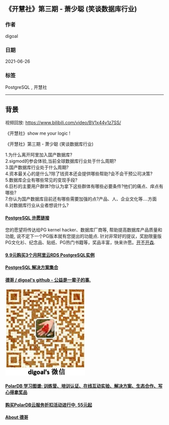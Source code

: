 ## 《开慧社》第三期 - 萧少聪 (笑谈数据库行业)   
      
### 作者      
digoal      
      
### 日期      
2021-06-26       
      
### 标签      
PostgreSQL , 开慧社     
      
----      
      
## 背景      
视频回放:  https://www.bilibili.com/video/BV1x44y1z7SS/       
     
《开慧社》show me your logic !      
    
《开慧社》第三期 - 萧少聪 (笑谈数据库行业)   
  
1.为什么离开阿里加入国产数据库?  
2.sigmod的参会体验,当前全球数据库行业处于什么周期?  
3.国产数据库行业处于什么周期?  
4.资本最关心的是什么?除了钱资本还会提供哪些帮助?会不会干预公司决策?  
5.数据库企业有哪些常见的变现手段?  
6.巨杉的主要用户群体?你认为拿下这些群体有哪些必要条件?他们的痛点、痒点有哪些?  
7.你认为国产数据库目前还有哪些需要加强的点?产品、人、企业文化等....方面  
8.对数据库行业从业者想说什么?    
  
  
  
#### [PostgreSQL 许愿链接](https://github.com/digoal/blog/issues/76 "269ac3d1c492e938c0191101c7238216")
您的愿望将传达给PG kernel hacker、数据库厂商等, 帮助提高数据库产品质量和功能, 说不定下一个PG版本就有您提出的功能点. 针对非常好的提议，奖励限量版PG文化衫、纪念品、贴纸、PG热门书籍等，奖品丰富，快来许愿。[开不开森](https://github.com/digoal/blog/issues/76 "269ac3d1c492e938c0191101c7238216").  
  
  
#### [9.9元购买3个月阿里云RDS PostgreSQL实例](https://www.aliyun.com/database/postgresqlactivity "57258f76c37864c6e6d23383d05714ea")
  
  
#### [PostgreSQL 解决方案集合](https://yq.aliyun.com/topic/118 "40cff096e9ed7122c512b35d8561d9c8")
  
  
#### [德哥 / digoal's github - 公益是一辈子的事.](https://github.com/digoal/blog/blob/master/README.md "22709685feb7cab07d30f30387f0a9ae")
  
  
![digoal's wechat](../pic/digoal_weixin.jpg "f7ad92eeba24523fd47a6e1a0e691b59")
  
  
#### [PolarDB 学习图谱: 训练营、培训认证、在线互动实验、解决方案、生态合作、写心得拿奖品](https://www.aliyun.com/database/openpolardb/activity "8642f60e04ed0c814bf9cb9677976bd4")
  
  
#### [购买PolarDB云服务折扣活动进行中, 55元起](https://www.aliyun.com/activity/new/polardb-yunparter?userCode=bsb3t4al "e0495c413bedacabb75ff1e880be465a")
  
  
#### [About 德哥](https://github.com/digoal/blog/blob/master/me/readme.md "a37735981e7704886ffd590565582dd0")
  
